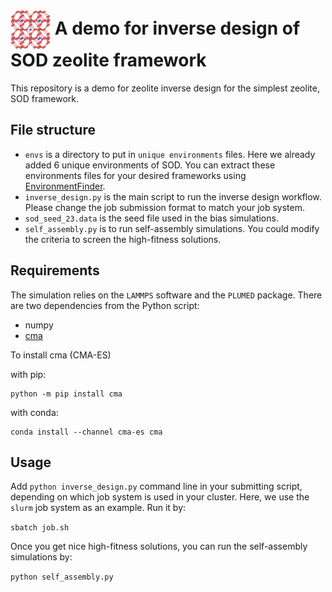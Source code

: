 <!-- <img src="./sod_framework.jpg" alt="SOD" width="200"> -->

# <img src="sod_1s.jpg" width="64" valign="middle" alt="inverse design"/> A demo for inverse design of SOD zeolite framework


This repository is a demo for zeolite inverse design for the simplest zeolite, SOD framework.

## File structure
- `envs` is a directory to put in `unique environments` files. Here we already added 6 unique environments of SOD. You can extract these environments files for your desired frameworks using [EnvironmentFinder](https://github.com/PabloPiaggi/EnvironmentFinder).
- `inverse_design.py` is the main script to run the inverse design workflow. Please change the job submission format to match your job system.
- `sod_seed_23.data` is the seed file used in the bias simulations.
- `self_assembly.py` is to run self-assembly simulations. You could modify the criteria to screen the high-fitness solutions.

## Requirements

The simulation relies on the `LAMMPS` software and the `PLUMED` package. There are two dependencies from the Python script:

- numpy
- [cma](https://github.com/CMA-ES/pycma) 

To install cma (CMA-ES)

with pip:

    python -m pip install cma


with conda:

    conda install --channel cma-es cma


## Usage

Add `python inverse_design.py` command line in your submitting script, depending on which job system is used in your cluster. Here, we use the `slurm` job system as an example. Run it by:

`sbatch job.sh`

Once you get nice high-fitness solutions, you can run the self-assembly simulations by:

`python self_assembly.py`
